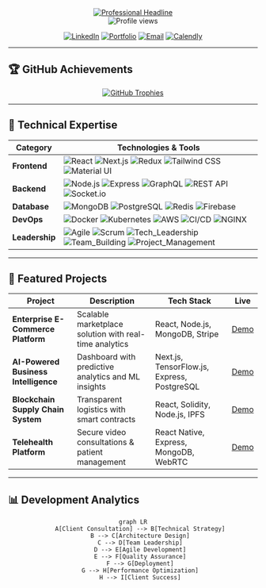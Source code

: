 <div align="center">
  <a href="https://github.com/YOUR_USERNAME">
    <img src="https://readme-typing-svg.demolab.com?font=Fira+Code&weight=600&size=28&duration=4000&pause=1000&color=6366F1&center=true&vCenter=true&width=800&height=60&lines=Senior+MERN+Stack+Developer;Tech+Agency+Founder+%26+CEO;Digital+Transformation+Architect;Full-Cycle+Software+Solutions" alt="Professional Headline" />
  </a>
</div>

<div align="center">
  <!-- Profile View Counter -->
  <img src="https://komarev.com/ghpvc/?username=YOUR_USERNAME&label=Profile+Views&color=0e75b6&style=flat" alt="Profile views" /> 
  
  <!-- Social Links -->
  [![LinkedIn](https://img.shields.io/badge/LinkedIn-Connect-blue?style=flat-square&logo=linkedin)](https://linkedin.com/in/YOUR_PROFILE)
  [![Portfolio](https://img.shields.io/badge/Portfolio-Visit%20My%20Work-FF6B00?style=flat-square&logo=google-chrome)](https://yourportfolio.com)
  [![Email](https://img.shields.io/badge/Email-Contact%20Me-D14836?style=flat-square&logo=gmail)](mailto:youremail@example.com)
  [![Calendly](https://img.shields.io/badge/Schedule-Call-006BFF?style=flat-square&logo=calendly)](https://calendly.com/YOUR_PROFILE)
</div>

---

## 🏆 GitHub Achievements

<div align="center">
  <a href="https://github.com/YOUR_USERNAME">
    <img src="https://github-profile-trophy.vercel.app/?username=YOUR_USERNAME&theme=onedark&column=7&margin-w=10&margin-h=10&no-bg=true&no-frame=true" alt="GitHub Trophies" />
  </a>
</div>

---

## 🚀 Technical Expertise

<div align="center">
  
| Category         | Technologies & Tools                                                                 |
|------------------|--------------------------------------------------------------------------------------|
| **Frontend**     | ![React](https://img.shields.io/badge/React-20232A?logo=react&logoColor=61DAFB) ![Next.js](https://img.shields.io/badge/Next.js-000000?logo=nextdotjs) ![Redux](https://img.shields.io/badge/Redux-764ABC?logo=redux&logoColor=white) ![Tailwind CSS](https://img.shields.io/badge/Tailwind_CSS-38B2AC?logo=tailwind-css&logoColor=white) ![Material UI](https://img.shields.io/badge/Material_UI-0081CB?logo=mui&logoColor=white) |
| **Backend**      | ![Node.js](https://img.shields.io/badge/Node.js-339933?logo=nodedotjs&logoColor=white) ![Express](https://img.shields.io/badge/Express-000000?logo=express&logoColor=white) ![GraphQL](https://img.shields.io/badge/GraphQL-E10098?logo=graphql&logoColor=white) ![REST API](https://img.shields.io/badge/REST_API-FF6B00?logo=json&logoColor=white) ![Socket.io](https://img.shields.io/badge/Socket.io-010101?logo=socketdotio&logoColor=white) |
| **Database**     | ![MongoDB](https://img.shields.io/badge/MongoDB-47A248?logo=mongodb&logoColor=white) ![PostgreSQL](https://img.shields.io/badge/PostgreSQL-4169E1?logo=postgresql&logoColor=white) ![Redis](https://img.shields.io/badge/Redis-DC382D?logo=redis&logoColor=white) ![Firebase](https://img.shields.io/badge/Firebase-FFCA28?logo=firebase&logoColor=black) |
| **DevOps**       | ![Docker](https://img.shields.io/badge/Docker-2496ED?logo=docker&logoColor=white) ![Kubernetes](https://img.shields.io/badge/Kubernetes-326CE5?logo=kubernetes&logoColor=white) ![AWS](https://img.shields.io/badge/AWS-232F3E?logo=amazonaws&logoColor=white) ![CI/CD](https://img.shields.io/badge/CI/CD-FF6B00?logo=githubactions&logoColor=white) ![NGINX](https://img.shields.io/badge/NGINX-009639?logo=nginx&logoColor=white) |
| **Leadership**   | ![Agile](https://img.shields.io/badge/Agile-0096D6?logo=agile&logoColor=white) ![Scrum](https://img.shields.io/badge/Scrum-6DB33F?logo=scrum&logoColor=white) ![Tech_Leadership](https://img.shields.io/badge/Tech_Leadership-FF6B00?logo=leader&logoColor=white) ![Team_Building](https://img.shields.io/badge/Team_Building-4CAF50?logo=team&logoColor=white) ![Project_Management](https://img.shields.io/badge/Project_Management-9C27B0?logo=trello&logoColor=white) |

</div>

---

## 🌟 Featured Projects

<div align="center">
  
| Project | Description | Tech Stack | Live |
|---------|-------------|------------|------|
| **Enterprise E-Commerce Platform** | Scalable marketplace solution with real-time analytics | React, Node.js, MongoDB, Stripe | [Demo](https://example.com) |
| **AI-Powered Business Intelligence** | Dashboard with predictive analytics and ML insights | Next.js, TensorFlow.js, Express, PostgreSQL | [Demo](https://example.com) |
| **Blockchain Supply Chain System** | Transparent logistics with smart contracts | React, Solidity, Node.js, IPFS | [Demo](https://example.com) |
| **Telehealth Platform** | Secure video consultations & patient management | React Native, Express, MongoDB, WebRTC | [Demo](https://example.com) |

</div>

---

## 📊 Development Analytics

<div align="center">
  
```mermaid
graph LR
    A[Client Consultation] --> B[Technical Strategy]
    B --> C[Architecture Design]
    C --> D[Team Leadership]
    D --> E[Agile Development]
    E --> F[Quality Assurance]
    F --> G[Deployment]
    G --> H[Performance Optimization]
    H --> I[Client Success]
